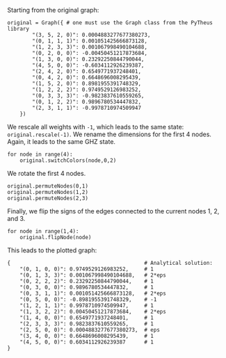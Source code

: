 Starting from the original graph:
```
original = Graph({ # one must use the Graph class from the PyTheus library
        "(3, 5, 2, 0)": 0.0004883277677380273,
        "(0, 1, 1, 1)": 0.001051425666873128,
        "(1, 2, 3, 3)": 0.001067998490104688,
        "(0, 2, 0, 0)": -0.00450451217873684,
        "(1, 3, 0, 0)": 0.23292250844790044,
        "(4, 5, 0, 0)": -0.6034112926239387,
        "(2, 4, 2, 0)": 0.6549771937248401,
        "(0, 4, 2, 0)": 0.6648696008295439,
        "(1, 5, 2, 0)": 0.8981955391748329,
        "(1, 2, 2, 2)": 0.9749529126983252,
        "(0, 3, 3, 3)": -0.9823837610559265,
        "(0, 1, 2, 2)": 0.9896780534447832,
        "(2, 3, 1, 1)": -0.9978710974509947
    })
```
We rescale all weights with `-1`, which leads to the same state: `original.rescale(-1)`.
We rename the dimensions for the first 4 nodes. Again, it leads to the same GHZ state.
```
for node in range(4):
    original.switchColors(node,0,2)
```
We rotate the first 4 nodes.
```
original.permuteNodes(0,1)
original.permuteNodes(1,2)
original.permuteNodes(2,3)
```
Finally, we flip the signs of the edges connected to the current nodes 1, 2, and 3.
```
for node in range(1,4):
    original.flipNode(node)
```
This leads to the plotted graph:
``` 
{                                           # Analytical solution:
    "(0, 1, 0, 0)": 0.9749529126983252,     # 1
    "(0, 1, 3, 3)": 0.001067998490104688,   # 2*eps
    "(0, 2, 2, 2)": 0.23292250844790044,    # 1
    "(0, 3, 0, 0)": 0.9896780534447832,     # 1
    "(0, 3, 1, 1)": 0.001051425666873128,   # 2*eps
    "(0, 5, 0, 0)": -0.8981955391748329,    # -1
    "(1, 2, 1, 1)": 0.9978710974509947,     # 1
    "(1, 3, 2, 2)": 0.00450451217873684,    # 2*eps
    "(1, 4, 0, 0)": 0.6549771937248401,     # 1
    "(2, 3, 3, 3)": 0.9823837610559265,     # 1
    "(2, 5, 0, 0)": 0.0004883277677380273,  # eps
    "(3, 4, 0, 0)": 0.6648696008295439,     # 1
    "(4, 5, 0, 0)": 0.6034112926239387      # 1
}
```
